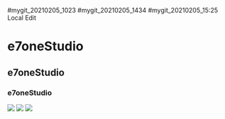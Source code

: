 #mygit_20210205_1023
#mygit_20210205_1434
#mygit_20210205_15:25 Local Edit
# e7oneStudio
## e7oneStudio
### e7oneStudio

<img src="https://1.bp.blogspot.com/-pt4k_FGXa9Q/X3_X8Zvq8BI/AAAAAAADnQY/7mHfYlBqbhg-meqTjoaNzmbTmK-uz5qeACPcBGAsYHg/s2400/P_20201008_162601_1.jpg">

<img src="https://1.bp.blogspot.com/-fQXfgaBS04Y/X0KBWRlb1mI/AAAAAAADmMQ/bEs0yW54_v8EIQAXII6nUf7ngHSL_1MLgCNcBGAsYHQ/s640/P_20160121_210215_1.jpg">

<img src="https://1.bp.blogspot.com/-qVLKBE2UFFU/X3Hhrs7-i1I/AAAAAAADmyc/sgh0cnnQBk4sPaqeaHE2AUiqhpWR0JdWwCPcBGAsYHg/w640-h360/P_20200920_234044_1.jpg">
